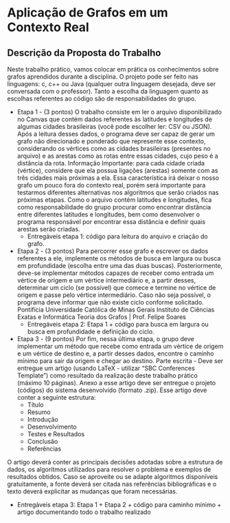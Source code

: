# Aplicação de Grafos em um Contexto Real

## Descrição da Proposta do Trabalho

Neste trabalho prático, vamos colocar em prática os conhecimentos sobre grafos aprendidos
durante a disciplina. O projeto pode ser feito nas linguagens: c, c++ ou Java (qualquer outra
linguagem desejada, deve ser conversada com o professor). Tanto a escolha da linguagem quanto
as escolhas referentes ao código são de responsabilidades do grupo.
 - Etapa 1 - (3 pontos) O trabalho consiste em ler o arquivo disponibilizado no Canvas que
contém dados referentes às latitudes e longitudes de algumas cidades brasileiras (você pode
escolher ler: CSV ou JSON).
Após a leitura desses dados, o programa deve ser capaz de gerar um grafo não direcionado e
ponderado que represente esse contexto, considerando os vértices como as cidades brasileiras
(presentes no arquivo) e as arestas como as rotas entre essas cidades, cujo peso é a distância da
rota.
Informação Importante: para cada cidade criada (vértice), considere que ela possua
ligações (arestas) somente com as três cidades mais próximas a ela. Essa característica irá deixar o
nosso grafo um pouco fora do contexto real, porém será importante para testarmos diferentes
alternativas nos algoritmos que serão criados nas próximas etapas.
Como o arquivo contém latitudes e longitudes, fica como responsabilidade do grupo procurar
como encontrar distância entre diferentes latitudes e longitudes, bem como desenvolver o programa
responsável por encontrar essa distância e definir quais arestas serão criadas.
    - Entregáveis etapa 1: código para leitura do arquivo e criação do grafo.
 - Etapa 2 - (3 pontos) Para percorrer esse grafo e escrever os dados referentes a ele,
implemente os métodos de busca em largura ou busca em profundidade (escolha entre uma das
duas buscas).
Posteriormente, deve-se implementar métodos capazes de receber como entrada um vértice
de origem e um vértice intermediário e, a partir desses, determinar um ciclo (se possível) que
comece e termine no vértice de origem e passe pelo vértice intermediário. Caso não seja possível, o
programa deve informar que não existe ciclo conforme solicitado.
Pontifícia Universidade Católica de Minas Gerais
Instituto de Ciências Exatas e Informática
Teoria dos Grafos | Prof. Felipe Soares
   - Entregáveis etapa 2: Etapa 1 + código para busca em largura ou busca em
profundidade e definição do ciclo.
 - Etapa 3 - (9 pontos) Por fim, nessa última etapa, o grupo deve implementar um método que
recebe como entrada um vértice de origem e um vértice de destino e, a partir desses dados,
encontre o caminho mínimo para sair da origem e chegar ao destino.
Parte escrita - Deve ser entregue um artigo (usando LaTeX - utilizar “SBC Conferences
Template”) como resultado da realização deste trabalho prático (máximo 10 páginas). Anexo a esse
artigo deve ser entregue o projeto (códigos) do sistema desenvolvido (formato .zip). Esse artigo deve
conter a seguinte estrutura:
   - Título
   - Resumo
   - Introdução
   - Desenvolvimento
   - Testes e Resultados
   - Conclusão
   - Referências
  
O artigo deverá conter as principais decisões adotadas sobre a estrutura de dados, os
algoritmos utilizados para resolver o problema e exemplos de resultados obtidos. Caso se aproveite
ou se adapte algoritmos disponíveis gratuitamente, a fonte deverá ser citada nas referências
bibliográficas e o texto deverá explicitar as mudanças que foram necessárias.
   - Entregáveis etapa 3: Etapa 1 + Etapa 2 + código para caminho mínimo + artigo
documentando todo o trabalho realizado